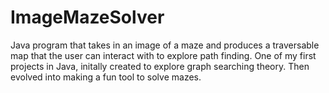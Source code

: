 # ImageMazeSolver
Java program that takes in an image of a maze and produces a traversable map that the user can interact with to explore path finding. One of my first projects in Java, initally created to explore graph searching theory. Then evolved into making a fun tool to solve mazes.
